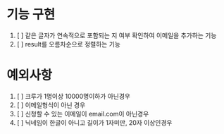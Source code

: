 # 기능 구현

1. [ ] 같은 글자가 연속적으로 포함되는 지 여부 확인하여 이메일을 추가하는 기능
2. [ ] result를 오름차순으로 정렬하는 기능

# 예외사항

1. [ ] 크루가 1명이상 10000명이하가 아닌경우
2. [ ] 이메일형식이 아닌 경우
3. [ ] 신청할 수 있는 이메일이 email.com이 아닌경우
4. [ ] 닉네임이 한글이 아니고 길이가 1자미만, 20자 이상인경우
